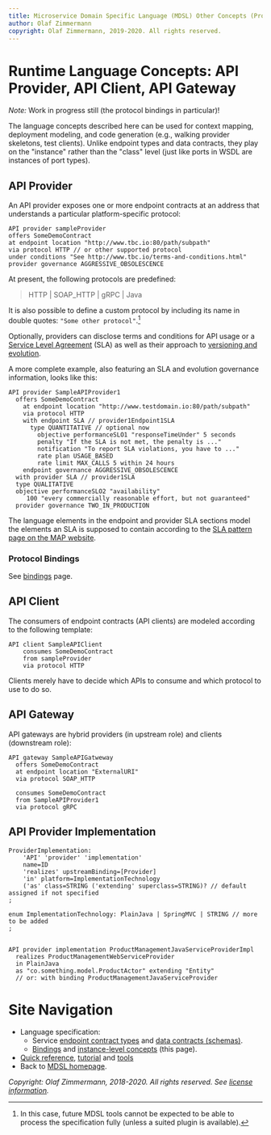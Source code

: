 ```yaml
---
title: Microservice Domain Specific Language (MDSL) Other Concepts (Provider, Client, Gateway)
author: Olaf Zimmermann
copyright: Olaf Zimmermann, 2019-2020. All rights reserved.
---
```


Runtime Language Concepts: API Provider, API Client, API Gateway
================================================================

*Note:* Work in progress still (the protocol bindings in particular)! 

The language concepts described here can be used for context mapping, deployment modeling, and code generation (e.g., walking provider skeletons, test clients). Unlike endpoint types and data contracts, they play on the "instance" rather than the "class" level (just like ports in WSDL are instances of port types).

## API Provider

An API provider exposes one or more endpoint contracts at an address that understands a particular platform-specific protocol:

~~~
API provider sampleProvider
offers SomeDemoContract
at endpoint location "http://www.tbc.io:80/path/subpath"
via protocol HTTP // or other supported protocol
under conditions "See http://www.tbc.io/terms-and-conditions.html"
provider governance AGGRESSIVE_OBSOLESCENCE
~~~

At present, the following protocols are predefined:

> HTTP | SOAP_HTTP | gRPC | Java 

<!-- | Avro_RPC | Thrift | AMQP | JMS_ActiveMQ | 'STOMP' | 'Kafka'  'MQTT' -->

It is also possible to define a custom protocol by including its name in double quotes: `"Some other protocol"`.[^1]

[^1]: In this case, future MDSL tools cannot be expected to be able to process the specification fully (unless a suited plugin is available).

Optionally, providers can disclose terms and conditions for API usage or a [Service Level Agreement](https://microservice-api-patterns.org/patterns/quality/qualityManagementAndGovernance/ServiceLevelAgreement.html) (SLA) as well as their approach to [versioning and evolution](https://microservice-api-patterns.org/patterns/evolution/).

A more complete example, also featuring an SLA and evolution governance information, looks like this:

~~~
API provider SampleAPIProvider1 
  offers SomeDemoContract 
    at endpoint location "http://www.testdomain.io:80/path/subpath"
    via protocol HTTP   
  	with endpoint SLA // provider1Endpoint1SLA
      type QUANTITATIVE // optional now
    	objective performanceSLO1 "responseTimeUnder" 5 seconds
    	penalty "If the SLA is not met, the penalty is ..."
    	notification "To report SLA violations, you have to ..."
    	rate plan USAGE_BASED
    	rate limit MAX_CALLS 5 within 24 hours
    endpoint governance AGGRESSIVE_OBSOLESCENCE
  with provider SLA // provider1SLA
  type QUALITATIVE
  objective performanceSLO2 "availability" 
     100 "every commercially reasonable effort, but not guaranteed"
  provider governance TWO_IN_PRODUCTION
~~~

The language elements in the endpoint and provider SLA sections model the elements an SLA is supposed to contain according to the [SLA pattern page on the MAP website](https://microservice-api-patterns.org/patterns/quality/qualityManagementAndGovernance/ServiceLevelAgreement.html).

### Protocol Bindings

See [bindings](./bindings) page.


## API Client

The consumers of endpoint contracts (API clients) are modeled according to the following template:

~~~
API client SampleAPIClient
    consumes SomeDemoContract
    from sampleProvider
    via protocol HTTP
~~~

Clients merely have to decide which APIs to consume and which protocol to use to do so.


## API Gateway

API gateways are hybrid providers (in upstream role) and clients (downstream role):

~~~
API gateway SampleAPIGatweway
  offers SomeDemoContract
  at endpoint location "ExternalURI"
  via protocol SOAP_HTTP

  consumes SomeDemoContract 
  from SampleAPIProvider1
  via protocol gRPC
~~~

## API Provider Implementation 

~~~
ProviderImplementation:
	'API' 'provider' 'implementation'
	name=ID
	'realizes' upstreamBinding=[Provider]
	'in' platform=ImplementationTechnology
	('as' class=STRING ('extending' superclass=STRING)? // default assigned if not specified
;

enum ImplementationTechnology: PlainJava | SpringMVC | STRING // more to be added
;	
~~~

<!-- removed 	| 'with' 'binding' downstreamBinding=[Provider])? // reference to Java protocol binding (optional) as well as vlingo enum TODO 4.0 adopt example  -->

~~~

API provider implementation ProductManagementJavaServiceProviderImpl 
  realizes ProductManagementWebServiceProvider
  in PlainJava
  as "co.something.model.ProductActor" extending "Entity"
  // or: with binding ProductManagementJavaServiceProvider
~~~


# Site Navigation

* Language specification:
    * Service [endpoint contract types](./servicecontract) and [data contracts (schemas)](./datacontract).
    * [Bindings](./bindings) and [instance-level concepts](./optionalparts) (this page).
* [Quick reference](./quickreference), [tutorial](./tutorial) and [tools](./tools)
* Back to [MDSL homepage](./index).

*Copyright: Olaf Zimmermann, 2018-2020. All rights reserved. See [license information](https://github.com/Microservice-API-Patterns/MDSL-Specification/blob/master/LICENSE).*

<!-- *EOF* -->